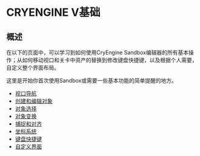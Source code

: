 # CRYENGINE V基础


## 概述



在以下的页面中，可以学习到如何使用CryEngine Sandbox编辑器的所有基本操作；从如何移动视口和关卡中资产的替换到修改键盘快捷键，以及根据个人需要，自定义整个界面布局。

这里是开始你首次使用Sandbox或需要一些基本功能的简单提醒的地方。

- [视口导航](http://docs.cryenginev.com/pages/viewpage.action?pageId=327861&src=contextnavpagetreemode)
- [创建和编辑对象](http://docs.cryengine.com/display/CEMANUAL/Create+and+Edit+Objects)
- [对象选择](http://docs.cryengine.com/display/CEMANUAL/Selecting+Objects)
- [对象变换](http://docs.cryengine.com/display/CEMANUAL/Transforming+Objects)
- [捕捉和对齐](http://docs.cryengine.com/pages/viewpage.action?pageId=23308622)
- [坐标系统](http://docs.cryengine.com/display/CEMANUAL/Coordinate+Systems)
- [键盘快捷键](http://docs.cryengine.com/display/CEMANUAL/Keyboard+Shortcuts)
- [自定义界面](http://docs.cryengine.com/display/CEMANUAL/Customizing+CRYENGINE+Sandbox)

